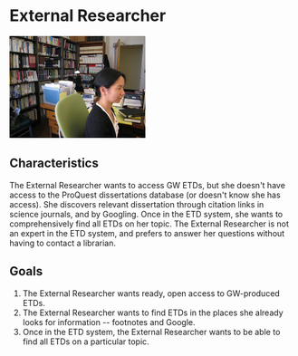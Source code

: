# External Researcher

![headshot](images/external-researcher.jpg)

## Characteristics
The External Researcher wants to access GW ETDs, but she doesn't have access to the ProQuest dissertations database (or doesn't know she has access). She discovers relevant dissertation through citation links in science journals, and by Googling. Once in the ETD system, she wants to comprehensively find all ETDs on her topic. The External Researcher is not an expert in the ETD system, and prefers to answer her questions without having to contact a librarian.

## Goals
1. The External Researcher wants ready, open access to GW-produced ETDs.
2. The External Researcher wants to find ETDs in the places she already looks for information -- footnotes and Google.
3. Once in the ETD system, the External Researcher wants to be able to find all ETDs on a particular topic.
